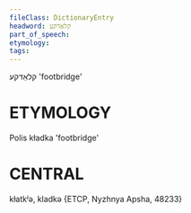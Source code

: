 ```yaml
---
fileClass: DictionaryEntry
headword: קלאַדקע
part_of_speech: 
etymology: 
tags: 
---
```

קלאַדקע
'footbridge'

ETYMOLOGY
===========
Polis kładka 'footbridge'

CENTRAL
========

kɫatkʲə, kladkə {ETCP, Nyzhnya Apsha, 48233}
